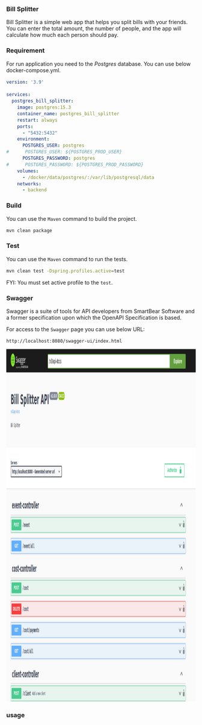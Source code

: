 ### Bill Splitter

Bill Splitter is a simple web app that helps you split bills with your friends.
You can enter the total amount, the number of people, and the app will calculate how much each person should pay.

### Requirement

For run application you need to the _Postgres_ database.
You can use below docker-compose.yml.

```yaml
version: '3.9'

services:
  postgres_bill_splitter:
    image: postgres:15.3
    container_name: postgres_bill_splitter
    restart: always
    ports:
      - "5432:5432"
    environment:
      POSTGRES_USER: postgres
#      POSTGRES_USER: ${POSTGRES_PROD_USER}
      POSTGRES_PASSWORD: postgres
#      POSTGRES_PASSWORD: ${POSTGRES_PROD_PASSWORD}
    volumes:
      - /docker/data/postgres/:/var/lib/postgresql/data
    networks:
      - backend
```

### Build

You can use the `Maven` command to build the project.

```bash
mvn clean package

```

### Test

You can use the `Maven` command to run the tests.

```bash
mvn clean test -Dspring.profiles.active=test
```

FYI: You must set active profile to the `test`.

### Swagger

Swagger is a suite of tools for API developers from SmartBear Software and a former specification upon which the OpenAPI
Specification is based.

For access to the `Swagger` page you can use below URL:

```text
http://localhost:8080/swagger-ui/index.html
```

<p>
<img src=".graphics/bill-splitter.png" width="1537" height="935" alt="swagger">
</p>

### usage



